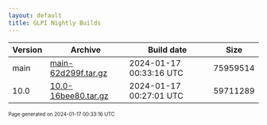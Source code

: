 ```yaml
---
layout: default
title: GLPI Nightly Builds
---
```


Version|Archive|Build date|Size
---|---|---|---
main|[main-62d299f.tar.gz](main-62d299f.tar.gz)|2024-01-17 00:33:16 UTC|75959514
10.0|[10.0-16bee80.tar.gz](10.0-16bee80.tar.gz)|2024-01-17 00:27:01 UTC|59711289

<font size="1">Page generated on 2024-01-17 00:33:16 UTC</font>
